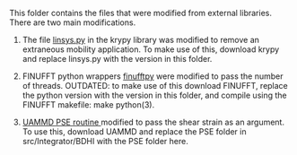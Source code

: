 This folder contains the files that were modified from external libraries. There are 
two main modifications. 

1) The file [linsys.py](https://github.com/andrenarchy/krypy/blob/master/krypy/linsys.py) in 
the krypy library was modified to remove an extraneous mobility application. To make use of this, 
download krypy and replace linsys.py with the version in this folder.

2) FINUFFT python wrappers [finufftpy](https://github.com/flatironinstitute/finufft/tree/master/finufftpy)
were modified to pass the number of threads. OUTDATED: to make use of this download FINUFFT, replace the 
python version with the version in this folder, 
and compile using the FINUFFT makefile: make python(3).

3) [UAMMD PSE routine ](https://github.com/RaulPPelaez/UAMMD/tree/v2.x/src/Integrator/BDHI/PSE) modified to 
pass the shear strain as an argument. To use this, download UAMMD and replace the PSE folder in src/Integrator/BDHI 
with the PSE folder here.
